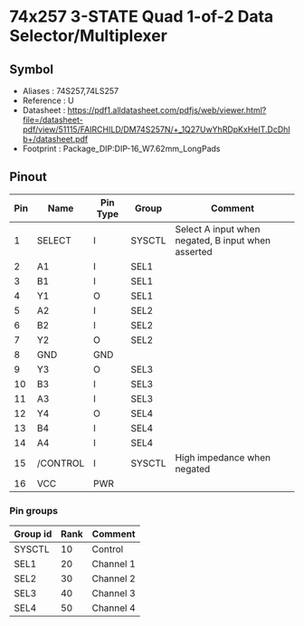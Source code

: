 # 74x257 3-STATE Quad 1-of-2 Data Selector/Multiplexer


## Symbol

* Aliases : 74S257,74LS257
* Reference : U
* Datasheet : https://pdf1.alldatasheet.com/pdfjs/web/viewer.html?file=/datasheet-pdf/view/51115/FAIRCHILD/DM74S257N/+_1Q27UwYhRDpKxHeIT.DcDhIb+/datasheet.pdf
* Footprint : Package_DIP:DIP-16_W7.62mm_LongPads

## Pinout

|Pin|Name|Pin Type|Group|Comment|
|---|---|---|---|---|
|1|SELECT|I|SYSCTL|Select A input when negated, B input when asserted|
|2|A1|I|SEL1||
|3|B1|I|SEL1||
|4|Y1|O|SEL1||
|5|A2|I|SEL2||
|6|B2|I|SEL2||
|7|Y2|O|SEL2||
|8|GND|GND|||
|9|Y3|O|SEL3||
|10|B3|I|SEL3||
|11|A3|I|SEL3||
|12|Y4|O|SEL4||
|13|B4|I|SEL4||
|14|A4|I|SEL4||
|15|/CONTROL|I|SYSCTL|High impedance when negated|
|16|VCC|PWR|||
### Pin groups

|Group id|Rank|Comment|
|---|---|---|
|SYSCTL|10|Control|
|SEL1|20|Channel 1|
|SEL2|30|Channel 2|
|SEL3|40|Channel 3|
|SEL4|50|Channel 4|

